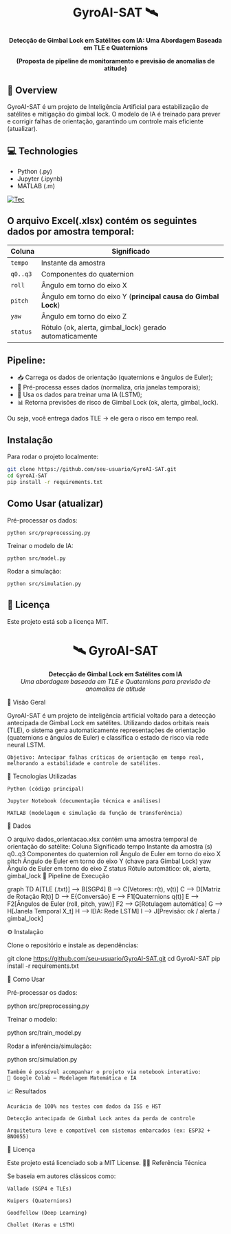 <h1 align="center">GyroAI-SAT 🛰️<p></h1>


<div align="center">
  <strong>Detecção de Gimbal Lock em Satélites com IA: Uma Abordagem Baseada em TLE e Quaternions<p>(Proposta de pipeline de monitoramento e previsão de anomalias de atitude)<p></strong>
</div>

## 🔭 Overview

GyroAI-SAT é um projeto de Inteligência Artificial para estabilização de satélites e mitigação do gimbal lock. O modelo de IA é treinado para prever e corrigir falhas de orientação, garantindo um controle mais eficiente (atualizar).

## 💻 Technologies

- Python (.py)
- Jupyter (.ipynb)
- MATLAB (.m)

[![Tec](https://skillicons.dev/icons?i=py,sklearn,tensorflow,matlab)](https://skillicons.dev)

## O arquivo Excel(.xlsx) contém os seguintes dados por amostra temporal:

| Coluna   | Significado                                                    |
| -------- | -------------------------------------------------------------- |
| `tempo`  | Instante da amostra                                            |
| `q0..q3` | Componentes do quaternion                                      |
| `roll`   | Ângulo em torno do eixo X                                      |
| `pitch`  | Ângulo em torno do eixo Y (**principal causa do Gimbal Lock**) |
| `yaw`    | Ângulo em torno do eixo Z                                      |
| `status` | Rótulo (ok, alerta, gimbal\_lock) gerado automaticamente       |

## Pipeline:

- 📥 Carrega os dados de orientação (quaternions e ângulos de Euler);
- 🔧 Pré-processa esses dados (normaliza, cria janelas temporais);
- 🧠 Usa os dados para treinar uma IA (LSTM);
- 📊 Retorna previsões de risco de Gimbal Lock (ok, alerta, gimbal_lock).

Ou seja, você entrega dados TLE → ele gera o risco em tempo real.

## Instalação
Para rodar o projeto localmente:
```bash
git clone https://github.com/seu-usuario/GyroAI-SAT.git
cd GyroAI-SAT
pip install -r requirements.txt
```

## Como Usar (atualizar)

Pré-processar os dados:

    python src/preprocessing.py

Treinar o modelo de IA:

    python src/model.py

Rodar a simulação:

    python src/simulation.py

## 📜 Licença

Este projeto está sob a licença MIT.




<h1 align="center">🛰️ GyroAI-SAT</h1> 
<div align="center"> 
    <strong>Detecção de Gimbal Lock em Satélites com IA</strong><br> 
    <em>Uma abordagem baseada em TLE e Quaternions para previsão de anomalias de atitude</em> 
</div>

🔭 Visão Geral

GyroAI-SAT é um projeto de inteligência artificial voltado para a detecção antecipada de Gimbal Lock em satélites. Utilizando dados orbitais reais (TLE), o sistema gera automaticamente representações de orientação (quaternions e ângulos de Euler) e classifica o estado de risco via rede neural LSTM.

    Objetivo: Antecipar falhas críticas de orientação em tempo real, melhorando a estabilidade e controle de satélites.

🧠 Tecnologias Utilizadas

    Python (código principal)

    Jupyter Notebook (documentação técnica e análises)

    MATLAB (modelagem e simulação da função de transferência)

📁 Dados

O arquivo dados_orientacao.xlsx contém uma amostra temporal de orientação do satélite:
Coluna	Significado
tempo	Instante da amostra (s)
q0..q3	Componentes do quaternion
roll	Ângulo de Euler em torno do eixo X
pitch	Ângulo de Euler em torno do eixo Y (chave para Gimbal Lock)
yaw	Ângulo de Euler em torno do eixo Z
status	Rótulo automático: ok, alerta, gimbal_lock
🧪 Pipeline de Execução

graph TD
  A[TLE (.txt)] --> B[SGP4]
  B --> C[Vetores: r(t), v(t)]
  C --> D[Matriz de Rotação R(t)]
  D --> E{Conversão}
  E --> F1[Quaternions q(t)]
  E --> F2[Ângulos de Euler (roll, pitch, yaw)]
  F2 --> G[Rotulagem automática]
  G --> H[Janela Temporal X_t]
  H --> I[IA: Rede LSTM]
  I --> J[Previsão: ok / alerta / gimbal_lock]

⚙️ Instalação

Clone o repositório e instale as dependências:

git clone https://github.com/seu-usuario/GyroAI-SAT.git
cd GyroAI-SAT
pip install -r requirements.txt

🚀 Como Usar

Pré-processar os dados:

python src/preprocessing.py

Treinar o modelo:

python src/train_model.py

Rodar a inferência/simulação:

python src/simulation.py

    Também é possível acompanhar o projeto via notebook interativo:
    🧮 Google Colab – Modelagem Matemática e IA

📈 Resultados

    Acurácia de 100% nos testes com dados da ISS e HST

    Detecção antecipada de Gimbal Lock antes da perda de controle

    Arquitetura leve e compatível com sistemas embarcados (ex: ESP32 + BNO055)

📜 Licença

Este projeto está licenciado sob a MIT License.
👨‍🏫 Referência Técnica

Se baseia em autores clássicos como:

    Vallado (SGP4 e TLEs)

    Kuipers (Quaternions)

    Goodfellow (Deep Learning)

    Chollet (Keras e LSTM)